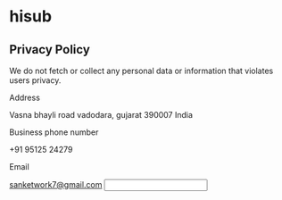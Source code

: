 # hisub
## Privacy Policy
We do not fetch or collect any personal data or information that violates users privacy.

Address

Vasna bhayli road
vadodara, gujarat 390007
India

Business phone number

+91 95125 24279

Email

sanketwork7@gmail.com
<input type="text" id="name" name="name"/>
